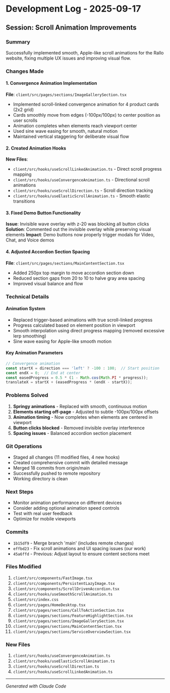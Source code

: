 # Development Log - 2025-09-17

## Session: Scroll Animation Improvements

### Summary
Successfully implemented smooth, Apple-like scroll animations for the Rallo website, fixing multiple UX issues and improving visual flow.

### Changes Made

#### 1. Convergence Animation Implementation
**File**: `client/src/pages/sections/ImageGallerySection.tsx`
- Implemented scroll-linked convergence animation for 4 product cards (2x2 grid)
- Cards smoothly move from edges (-100px/100px) to center position as user scrolls
- Animation completes when elements reach viewport center
- Used sine wave easing for smooth, natural motion
- Maintained vertical staggering for deliberate visual flow

#### 2. Created Animation Hooks
**New Files**:
- `client/src/hooks/useScrollLinkedAnimation.ts` - Direct scroll progress mapping
- `client/src/hooks/useConvergenceAnimation.ts` - Directional scroll animations
- `client/src/hooks/useScrollDirection.ts` - Scroll direction tracking
- `client/src/hooks/useElasticScrollAnimation.ts` - Smooth elastic transitions

#### 3. Fixed Demo Button Functionality
**Issue**: Invisible wave overlay with z-20 was blocking all button clicks
**Solution**: Commented out the invisible overlay while preserving visual elements
**Impact**: Demo buttons now properly trigger modals for Video, Chat, and Voice demos

#### 4. Adjusted Accordion Section Spacing
**File**: `client/src/pages/sections/MainContentSection.tsx`
- Added 250px top margin to move accordion section down
- Reduced section gaps from 20 to 10 to halve gray area spacing
- Improved visual balance and flow

### Technical Details

#### Animation System
- Replaced trigger-based animations with true scroll-linked progress
- Progress calculated based on element position in viewport
- Smooth interpolation using direct progress mapping (removed excessive lerp smoothing)
- Sine wave easing for Apple-like smooth motion

#### Key Animation Parameters
```typescript
// Convergence animation
const startX = direction === 'left' ? -100 : 100;  // Start position
const endX = 0;  // End at center
const easedProgress = 0.5 * (1 - Math.cos(Math.PI * progress));
translateX = startX + (easedProgress * (endX - startX));
```

### Problems Solved
1. **Springy animations** - Replaced with smooth, continuous motion
2. **Elements starting off-page** - Adjusted to subtle -100px/100px offsets
3. **Animation timing** - Now completes when elements are centered in viewport
4. **Button clicks blocked** - Removed invisible overlay interference
5. **Spacing issues** - Balanced accordion section placement

### Git Operations
- Staged all changes (11 modified files, 4 new hooks)
- Created comprehensive commit with detailed message
- Merged 18 commits from origin/main
- Successfully pushed to remote repository
- Working directory is clean

### Next Steps
- Monitor animation performance on different devices
- Consider adding optional animation speed controls
- Test with real user feedback
- Optimize for mobile viewports

### Commits
- `1b15df9` - Merge branch 'main' (includes remote changes)
- `effbd23` - Fix scroll animations and UI spacing issues (our work)
- `45a6ffd` - Previous: Adjust layout to ensure content sections meet

### Files Modified
1. `client/src/components/FastImage.tsx`
2. `client/src/components/PersistentLazyImage.tsx`
3. `client/src/components/ScrollDrivenAccordion.tsx`
4. `client/src/hooks/useSmoothScrollAnimation.ts`
5. `client/src/index.css`
6. `client/src/pages/HomeDesktop.tsx`
7. `client/src/pages/sections/CallToActionSection.tsx`
8. `client/src/pages/sections/FeatureHighlightSection.tsx`
9. `client/src/pages/sections/ImageGallerySection.tsx`
10. `client/src/pages/sections/MainContentSection.tsx`
11. `client/src/pages/sections/ServiceOverviewSection.tsx`

### New Files
1. `client/src/hooks/useConvergenceAnimation.ts`
2. `client/src/hooks/useElasticScrollAnimation.ts`
3. `client/src/hooks/useScrollDirection.ts`
4. `client/src/hooks/useScrollLinkedAnimation.ts`

---

*Generated with Claude Code*